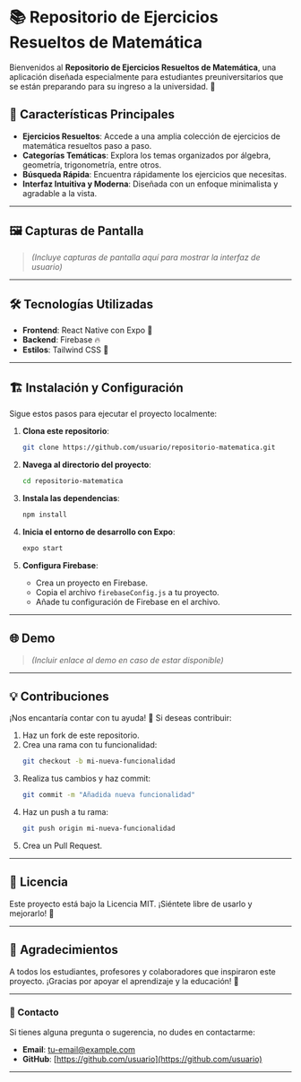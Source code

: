 # 📚 Repositorio de Ejercicios Resueltos de Matemática

Bienvenidos al **Repositorio de Ejercicios Resueltos de Matemática**, una aplicación diseñada especialmente para estudiantes preuniversitarios que se están preparando para su ingreso a la universidad. 🌟

## 🚀 Características Principales

- **Ejercicios Resueltos**: Accede a una amplia colección de ejercicios de matemática resueltos paso a paso.
- **Categorías Temáticas**: Explora los temas organizados por álgebra, geometría, trigonometría, entre otros.
- **Búsqueda Rápida**: Encuentra rápidamente los ejercicios que necesitas.
- **Interfaz Intuitiva y Moderna**: Diseñada con un enfoque minimalista y agradable a la vista.

---

## 🖼️ Capturas de Pantalla

> *(Incluye capturas de pantalla aquí para mostrar la interfaz de usuario)*

---

## 🛠️ Tecnologías Utilizadas

- **Frontend**: React Native con Expo 📱
- **Backend**: Firebase 🔥
- **Estilos**: Tailwind CSS 🎨

---

## 🏗️ Instalación y Configuración

Sigue estos pasos para ejecutar el proyecto localmente:

1. **Clona este repositorio**:
   ```bash
   git clone https://github.com/usuario/repositorio-matematica.git
   ```

2. **Navega al directorio del proyecto**:
   ```bash
   cd repositorio-matematica
   ```

3. **Instala las dependencias**:
   ```bash
   npm install
   ```

4. **Inicia el entorno de desarrollo con Expo**:
   ```bash
   expo start
   ```

5. **Configura Firebase**:
   - Crea un proyecto en Firebase.
   - Copia el archivo `firebaseConfig.js` a tu proyecto.
   - Añade tu configuración de Firebase en el archivo.

---

## 🌐 Demo

> *(Incluir enlace al demo en caso de estar disponible)*

---

## 💡 Contribuciones

¡Nos encantaría contar con tu ayuda! 🎉 Si deseas contribuir:

1. Haz un fork de este repositorio.
2. Crea una rama con tu funcionalidad:
   ```bash
   git checkout -b mi-nueva-funcionalidad
   ```
3. Realiza tus cambios y haz commit:
   ```bash
   git commit -m "Añadida nueva funcionalidad"
   ```
4. Haz un push a tu rama:
   ```bash
   git push origin mi-nueva-funcionalidad
   ```
5. Crea un Pull Request.

---

## 🤝 Licencia

Este proyecto está bajo la Licencia MIT. ¡Siéntete libre de usarlo y mejorarlo! 📝

---

## 🌟 Agradecimientos

A todos los estudiantes, profesores y colaboradores que inspiraron este proyecto. ¡Gracias por apoyar el aprendizaje y la educación! 🙌

---

### 📧 Contacto

Si tienes alguna pregunta o sugerencia, no dudes en contactarme:
- **Email**: [tu-email@example.com](mailto:tu-email@example.com)
- **GitHub**: [https://github.com/usuario](https://github.com/usuario)

---
